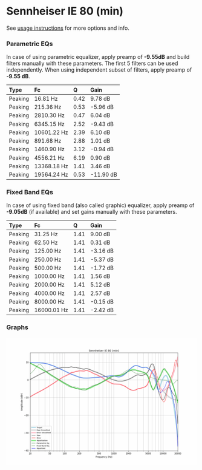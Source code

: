 # Sennheiser IE 80 (min)
See [usage instructions](https://github.com/jaakkopasanen/AutoEq#usage) for more options and info.

### Parametric EQs
In case of using parametric equalizer, apply preamp of **-9.55dB** and build filters manually
with these parameters. The first 5 filters can be used independently.
When using independent subset of filters, apply preamp of **-9.55 dB**.

| Type    | Fc          |    Q | Gain      |
|:--------|:------------|:-----|:----------|
| Peaking | 16.81 Hz    | 0.42 | 9.78 dB   |
| Peaking | 215.36 Hz   | 0.53 | -5.96 dB  |
| Peaking | 2810.30 Hz  | 0.47 | 6.04 dB   |
| Peaking | 6345.15 Hz  | 2.52 | -9.43 dB  |
| Peaking | 10601.22 Hz | 2.39 | 6.10 dB   |
| Peaking | 891.68 Hz   | 2.88 | 1.01 dB   |
| Peaking | 1460.90 Hz  | 3.12 | -0.94 dB  |
| Peaking | 4556.21 Hz  | 6.19 | 0.90 dB   |
| Peaking | 13368.18 Hz | 1.41 | 3.46 dB   |
| Peaking | 19564.24 Hz | 0.53 | -11.90 dB |

### Fixed Band EQs
In case of using fixed band (also called graphic) equalizer, apply preamp of **-9.05dB**
(if available) and set gains manually with these parameters.

| Type    | Fc          |    Q | Gain     |
|:--------|:------------|:-----|:---------|
| Peaking | 31.25 Hz    | 1.41 | 9.00 dB  |
| Peaking | 62.50 Hz    | 1.41 | 0.31 dB  |
| Peaking | 125.00 Hz   | 1.41 | -3.16 dB |
| Peaking | 250.00 Hz   | 1.41 | -5.37 dB |
| Peaking | 500.00 Hz   | 1.41 | -1.72 dB |
| Peaking | 1000.00 Hz  | 1.41 | 1.56 dB  |
| Peaking | 2000.00 Hz  | 1.41 | 5.12 dB  |
| Peaking | 4000.00 Hz  | 1.41 | 2.57 dB  |
| Peaking | 8000.00 Hz  | 1.41 | -0.15 dB |
| Peaking | 16000.01 Hz | 1.41 | -2.42 dB |

### Graphs
![](./Sennheiser%20IE%2080%20(min).png)
